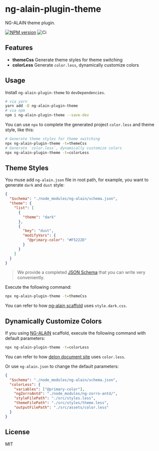 # ng-alain-plugin-theme

NG-ALAIN theme plugin.

[![NPM version](https://img.shields.io/npm/v/ng-alain-plugin-theme.svg?style=flat-square)](https://www.npmjs.com/package/ng-alain-plugin-theme)
![Ci](https://github.com/ng-alain/ng-alain-plugin-theme/workflows/Ci/badge.svg)

## Features

- **themeCss** Generate theme styles for theme switching
- **colorLess** Generate `color.less`, dynamically customize colors

## Usage

Install `ng-alain-plugin-theme` to `devDependencies`.

```bash
# via yarn
yarn add -D ng-alain-plugin-theme
# via npm
npm i ng-alain-plugin-theme --save-dev
```

You can use `npx` to complete the generated project `color.less` and theme style, like this:

```bash
# Generate theme styles for theme switching
npx ng-alain-plugin-theme -t=themeCss
# Generate `color.less`, dynamically customize colors
npx ng-alain-plugin-theme -t=colorLess
```

## Theme Styles

You muse add `ng-alain.json` file in root path, for example, you want to generate `dark` and `dust` style:

```json
{
  "$schema": "./node_modules/ng-alain/schema.json",
  "theme": {
    "list": [
      {
        "theme": "dark"
      },
      {
        "key": "dust",
        "modifyVars": {
          "@primary-color": "#F5222D"
        }
      }
    ]
  }
}
```

> We provide a completed [JSON Schema](https://github.com/ng-alain/delon/blob/master/packages/schematics/schema.json) that you can write very conveniently.

Execute the following command:

```bash
npx ng-alain-plugin-theme -t=themeCss
```

You can refer to how [ng-alain scaffold](https://github.com/ng-alain/ng-alain/blob/master/src/app/layout/default/setting-drawer/setting-drawer.component.ts#L241) uses `style.dark.css`.

## Dynamically Customize Colors

If you using [NG-ALAIN](https://ng-alain.com/) scaffold, execute the following command with default parameters:

```bash
npx ng-alain-plugin-theme -t=colorLess
```

You can refer to how [delon document site](https://github.com/ng-alain/delon/blob/master/src/app/shared/components/footer/footer.component.ts#L47-L89) uses `color.less`.

Or use `ng-alain.json` to change the default parameters:

```json
{
  "$schema": "./node_modules/ng-alain/schema.json",
  "colorLess": {
    "variables": ["@primary-color"],
    "ngZorroAntd": "./node_modules/ng-zorro-antd/",
    "styleFilePath": "./src/styles.less",
    "themeFilePath": "./src/styles/theme.less",
    "outputFilePath": "./src/assets/color.less"
  }
}
```

## License

MIT
